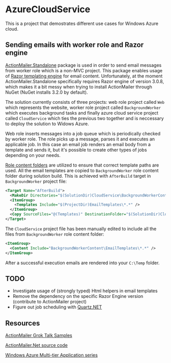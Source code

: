 AzureCloudService
=================

This is a project that demostrates different use cases for Windows Azure cloud.

Sending emails with worker role and Razor engine
------------------------------------------------

[ActionMailer.Standalone][1] package is used in order
to send email messages from worker role which is a non-MVC project. This package enables usage of
[Razor templating engine][4] for email content. Unfortunately, at the moment ActionMailer.Standalone
specifically requires Razor engine of version 3.0.8, which makes it a bit messy when trying to install
ActionMailer through NuGet (NuGet installs 3.2.0 by default).

The solution currently consists of three projects: web role project called `Web` which represents
the website, worker role project called `BackgroundWorker` which executes background tasks and finally
azure cloud service project called `CloudService` which ties the previous two together
and is neccessary to deploy the solution to Widows Azure.

Web role inserts messages into a job queue which is periodically checked by worker role.
The role picks up a message, parses it and executes an applicable job. In this case an email job
renders an email body from a template and sends it, but it's possible to create other types of jobs
depending on your needs.

[Role content folders][2] are utilized to ensure that correct template paths are used. All the email
templates are copied to `BackgroundWorker` role content folder during solution build. This is achieved
with `AfterBuild` target in `BackgroundWorker` project file:

```xml
<Target Name="AfterBuild">
  <MakeDir Directories="$(SolutionDir)CloudService\BackgroundWorkerContent\EmailTemplates" Condition="!Exists('$(SolutionDir)CloudService\BackgroundWorkerContent\EmailTemplates')" />
  <ItemGroup>
    <Templates Include="$(ProjectDir)EmailTemplates\*.*" />
  </ItemGroup>
  <Copy SourceFiles="@(Templates)" DestinationFolder="$(SolutionDir)CloudService\BackgroundWorkerContent\EmailTemplates" />
</Target>
```

The `CloudService` project file has been manually edited to include all the files from `BackgroundWorker`
role content folder:

```xml
<ItemGroup>
  <Content Include="BackgroundWorkerContent\EmailTemplates\*.*" />
</ItemGroup>
```

After a successful execution emails are rendered into your `C:\Temp` folder.

TODO
----

* Investigate usage of (strongly typed) Html helpers in email templates
* Remove the dependency on the specific Razor Engine version (contribute to ActionMailer project)
* Figure out job scheduling with [Quartz.NET][3]

Resources
---------

[ActionMailer Grok Talk Samples](https://github.com/philjones88/DNDN-ActionMailer)

[ActionMailer.Net source code](https://bitbucket.org/swaj/actionmailer.net/wiki/Home)

[Windows Azure Multi-tier Application series](http://www.windowsazure.com/en-us/develop/net/tutorials/multi-tier-web-site/1-overview/)

[1]:http://nuget.org/packages/ActionMailer.Standalone

[2]:http://blogs.msdn.com/b/philliphoff/archive/2012/06/08/add-files-to-your-windows-azure-package-using-role-content-folders.aspx

[3]:http://www.quartz-scheduler.net/

[4]:http://nuget.org/packages/RazorEngine
